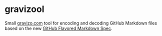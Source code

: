 # gravizool

Small [gravizo.com](http://gravizo.com) tool for encoding and decoding GitHub Markdown files based on the new [GitHub Flavored Markdown Spec](https://github.github.com/gfm/#link-destination).
